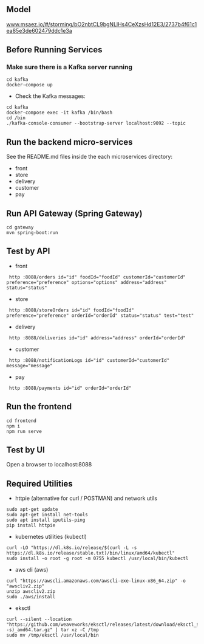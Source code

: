 # 

## Model
www.msaez.io/#/storming/bO2nbtCL9bgNLlHs4CeXzsHd12E3/2737b4f61c1ea85e3de602479ddc1e3a

## Before Running Services
### Make sure there is a Kafka server running
```
cd kafka
docker-compose up
```
- Check the Kafka messages:
```
cd kafka
docker-compose exec -it kafka /bin/bash
cd /bin
./kafka-console-consumer --bootstrap-server localhost:9092 --topic
```

## Run the backend micro-services
See the README.md files inside the each microservices directory:

- front
- store
- delivery
- customer
- pay


## Run API Gateway (Spring Gateway)
```
cd gateway
mvn spring-boot:run
```

## Test by API
- front
```
 http :8088/orders id="id" foodId="foodId" customerId="customerId" preference="preference" options="options" address="address" status="status" 
```
- store
```
 http :8088/storeOrders id="id" foodId="foodId" preference="preference" orderId="orderId" status="status" test="test" 
```
- delivery
```
 http :8088/deliveries id="id" address="address" orderId="orderId" 
```
- customer
```
 http :8088/notificationLogs id="id" customerId="customerId" message="message" 
```
- pay
```
 http :8088/payments id="id" orderId="orderId" 
```


## Run the frontend
```
cd frontend
npm i
npm run serve
```

## Test by UI
Open a browser to localhost:8088

## Required Utilities

- httpie (alternative for curl / POSTMAN) and network utils
```
sudo apt-get update
sudo apt-get install net-tools
sudo apt install iputils-ping
pip install httpie
```

- kubernetes utilities (kubectl)
```
curl -LO "https://dl.k8s.io/release/$(curl -L -s https://dl.k8s.io/release/stable.txt)/bin/linux/amd64/kubectl"
sudo install -o root -g root -m 0755 kubectl /usr/local/bin/kubectl
```

- aws cli (aws)
```
curl "https://awscli.amazonaws.com/awscli-exe-linux-x86_64.zip" -o "awscliv2.zip"
unzip awscliv2.zip
sudo ./aws/install
```

- eksctl 
```
curl --silent --location "https://github.com/weaveworks/eksctl/releases/latest/download/eksctl_$(uname -s)_amd64.tar.gz" | tar xz -C /tmp
sudo mv /tmp/eksctl /usr/local/bin
```

